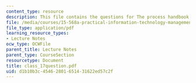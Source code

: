 ```yaml
---
content_type: resource
description: This file contains the questions for The process handbook.
file: /media/courses/15-568a-practical-information-technology-management-spring-2005/d1b10b3c45462801651431622ed57c2f_class_17question.pdf
file_type: application/pdf
learning_resource_types:
- Lecture Notes
ocw_type: OCWFile
parent_title: Lecture Notes
parent_type: CourseSection
resourcetype: Document
title: class_17question.pdf
uid: d1b10b3c-4546-2801-6514-31622ed57c2f
---
```

